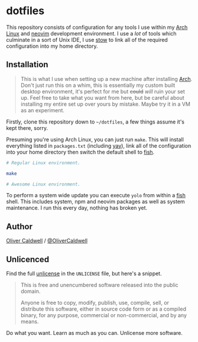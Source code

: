 # dotfiles

This repository consists of configuration for any tools I use within my [Arch Linux][arch] and [neovim][] development environment. I use a *lot* of tools which culminate in a sort of Unix IDE, I use [stow][] to link all of the required configuration into my home directory.

## Installation

> This is what I use when setting up a new machine after installing [Arch][]. Don't just run this on a whim, this is essentially my custom built desktop environment, it's perfect for me but <del>could</del> *will* ruin your set up. Feel free to take what you want from here, but be careful about installing my entire set up over yours by mistake. Maybe try it in a VM as an experiment.

Firstly, clone this repository down to `~/dotfiles`, a few things assume it's kept there, sorry.

Presuming you're using Arch Linux, you can just run `make`. This will install everything listed in `packages.txt` (including [yay][]), link all of the configuration into your home directory then switch the default shell to [fish][].

```bash
# Regular Linux environment.

make

# Awesome Linux environment.
```

To perform a system wide update you can execute `yolo` from within a [fish][] shell. This includes system, npm and neovim packages as well as system maintenance. I run this every day, nothing has broken yet.

## Author

[Oliver Caldwell][site] / [@OliverCaldwell][twitter]

## Unlicenced

Find the full [unlicense][] in the `UNLICENSE` file, but here's a snippet.

>This is free and unencumbered software released into the public domain.
>
>Anyone is free to copy, modify, publish, use, compile, sell, or distribute this software, either in source code form or as a compiled binary, for any purpose, commercial or non-commercial, and by any means.

Do what you want. Learn as much as you can. Unlicense more software.

[unlicense]: http://unlicense.org/
[site]: http://oli.me.uk/
[twitter]: https://twitter.com/OliverCaldwell
[arch]: https://www.archlinux.org/
[stow]: http://www.gnu.org/software/stow/
[yay]: https://github.com/Jguer/yay
[aur]: https://aur.archlinux.org/
[compton]: https://wiki.archlinux.org/index.php/Compton
[fish]: http://fishshell.com/
[antergos]: https://antergos.com/
[neovim]: https://neovim.io/
[emacs]: https://www.gnu.org/software/emacs/
